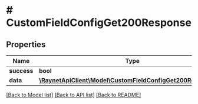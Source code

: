 # # CustomFieldConfigGet200Response

## Properties

Name | Type | Description | Notes
------------ | ------------- | ------------- | -------------
**success** | **bool** |  | [optional]
**data** | [**\RaynetApiClient\Model\CustomFieldConfigGet200ResponseDto**](CustomFieldConfigGet200ResponseDto.md) |  | [optional]

[[Back to Model list]](../../README.md#models) [[Back to API list]](../../README.md#endpoints) [[Back to README]](../../README.md)
